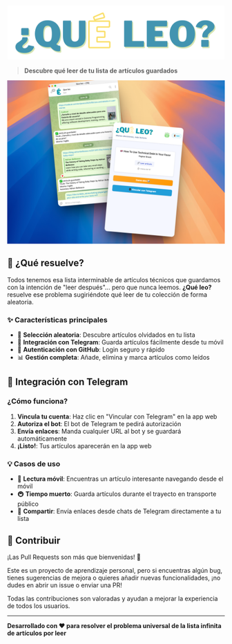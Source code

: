 ![¿Qué leo? Header](./public/header.png)

> **Descubre qué leer de tu lista de artículos guardados**

![¿Qué leo? App](./screenshots/app.png)

## 🎯 ¿Qué resuelve?

Todos tenemos esa lista interminable de artículos técnicos que guardamos con la intención de "leer después"... pero que nunca leemos. **¿Qué leo?** resuelve ese problema sugiriéndote qué leer de tu colección de forma aleatoria.

### ✨ Características principales

- 🔄 **Selección aleatoria**: Descubre artículos olvidados en tu lista
- 📱 **Integración con Telegram**: Guarda artículos fácilmente desde tu móvil
- 👤 **Autenticación con GitHub**: Login seguro y rápido
- 📊 **Gestión completa**: Añade, elimina y marca artículos como leídos

## 📱 Integración con Telegram

### ¿Cómo funciona?

1. **Vincula tu cuenta**: Haz clic en "Vincular con Telegram" en la app web
2. **Autoriza el bot**: El bot de Telegram te pedirá autorización
3. **Envía enlaces**: Manda cualquier URL al bot y se guardará automáticamente
4. **¡Listo!**: Tus artículos aparecerán en la app web

### 💡 Casos de uso

- 📖 **Lectura móvil**: Encuentras un artículo interesante navegando desde el móvil
- 🚇 **Tiempo muerto**: Guarda artículos durante el trayecto en transporte público
- 💬 **Compartir**: Envía enlaces desde chats de Telegram directamente a tu lista

## 🤝 Contribuir

¡Las Pull Requests son más que bienvenidas! 🎉

Este es un proyecto de aprendizaje personal, pero si encuentras algún bug, tienes sugerencias de mejora o quieres añadir nuevas funcionalidades, ¡no dudes en abrir un issue o enviar una PR!

Todas las contribuciones son valoradas y ayudan a mejorar la experiencia de todos los usuarios.

---

**Desarrollado con ❤️ para resolver el problema universal de la lista infinita de artículos por leer**
